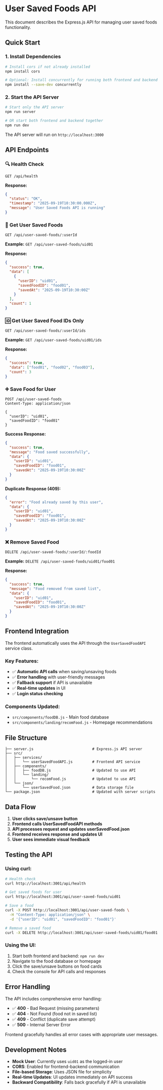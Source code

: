 # User Saved Foods API

This document describes the Express.js API for managing user saved foods functionality.

## Quick Start

### 1. Install Dependencies
```bash
# Install cors if not already installed
npm install cors

# Optional: Install concurrently for running both frontend and backend
npm install --save-dev concurrently
```

### 2. Start the API Server
```bash
# Start only the API server
npm run server

# OR start both frontend and backend together
npm run dev
```

The API server will run on `http://localhost:3000`

## API Endpoints

### 🔍 Health Check
```http
GET /api/health
```
**Response:**
```json
{
  "status": "OK",
  "timestamp": "2025-09-19T10:30:00.000Z",
  "message": "User Saved Foods API is running"
}
```

### 👤 Get User Saved Foods
```http
GET /api/user-saved-foods/:userId
```
**Example:** `GET /api/user-saved-foods/uid01`

**Response:**
```json
{
  "success": true,
  "data": [
    {
      "userID": "uid01",
      "savedFoodID": "food01",
      "savedAt": "2025-09-19T10:30:00Z"
    }
  ],
  "count": 1
}
```

### 🆔 Get User Saved Food IDs Only
```http
GET /api/user-saved-foods/:userId/ids
```
**Example:** `GET /api/user-saved-foods/uid01/ids`

**Response:**
```json
{
  "success": true,
  "data": ["food01", "food02", "food03"],
  "count": 3
}
```

### ➕ Save Food for User
```http
POST /api/user-saved-foods
Content-Type: application/json

{
  "userID": "uid01",
  "savedFoodID": "food01"
}
```

**Success Response:**
```json
{
  "success": true,
  "message": "Food saved successfully",
  "data": {
    "userID": "uid01",
    "savedFoodID": "food01",
    "savedAt": "2025-09-19T10:30:00Z"
  }
}
```

**Duplicate Response (409):**
```json
{
  "error": "Food already saved by this user",
  "data": {
    "userID": "uid01",
    "savedFoodID": "food01",
    "savedAt": "2025-09-19T10:30:00Z"
  }
}
```

### ❌ Remove Saved Food
```http
DELETE /api/user-saved-foods/:userId/:foodId
```
**Example:** `DELETE /api/user-saved-foods/uid01/food01`

**Response:**
```json
{
  "success": true,
  "message": "Food removed from saved list",
  "data": {
    "userID": "uid01",
    "savedFoodID": "food01",
    "savedAt": "2025-09-19T10:30:00Z"
  }
}
```

## Frontend Integration

The frontend automatically uses the API through the `UserSavedFoodAPI` service class.

### Key Features:
- ✅ **Automatic API calls** when saving/unsaving foods
- ✅ **Error handling** with user-friendly messages
- ✅ **Fallback support** if API is unavailable
- ✅ **Real-time updates** in UI
- ✅ **Login status checking**

### Components Updated:
- `src/components/foodDB.js` - Main food database
- `src/components/landing/recomFood.js` - Homepage recommendations

## File Structure
```
├── server.js                           # Express.js API server
├── src/
│   ├── services/
│   │   └── userSavedFoodAPI.js         # Frontend API service
│   ├── components/
│   │   ├── foodDB.js                   # Updated to use API
│   │   └── landing/
│   │       └── recomFood.js            # Updated to use API
│   └── json/
│       └── userSavedFood.json          # Data storage file
└── package.json                        # Updated with server scripts
```

## Data Flow

1. **User clicks save/unsave button**
2. **Frontend calls UserSavedFoodAPI methods**
3. **API processes request and updates userSavedFood.json**
4. **Frontend receives response and updates UI**
5. **User sees immediate visual feedback**

## Testing the API

### Using curl:
```bash
# Health check
curl http://localhost:3001/api/health

# Get saved foods for user
curl http://localhost:3001/api/user-saved-foods/uid01

# Save a food
curl -X POST http://localhost:3001/api/user-saved-foods \
  -H "Content-Type: application/json" \
  -d '{"userID": "uid01", "savedFoodID": "food01"}'

# Remove a saved food
curl -X DELETE http://localhost:3001/api/user-saved-foods/uid01/food01
```

### Using the UI:
1. Start both frontend and backend: `npm run dev`
2. Navigate to the food database or homepage
3. Click the save/unsave buttons on food cards
4. Check the console for API calls and responses

## Error Handling

The API includes comprehensive error handling:
- ✅ **400** - Bad Request (missing parameters)
- ✅ **404** - Not Found (food not in saved list)
- ✅ **409** - Conflict (duplicate save attempt)
- ✅ **500** - Internal Server Error

Frontend gracefully handles all error cases with appropriate user messages.

## Development Notes

- **Mock User**: Currently uses `uid01` as the logged-in user
- **CORS**: Enabled for frontend-backend communication
- **File-based Storage**: Uses JSON file for simplicity
- **Real-time Updates**: UI updates immediately on API success
- **Backward Compatibility**: Falls back gracefully if API is unavailable
